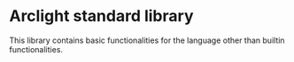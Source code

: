 # Arclight standard library

This library contains basic functionalities for the language other than builtin functionalities.
